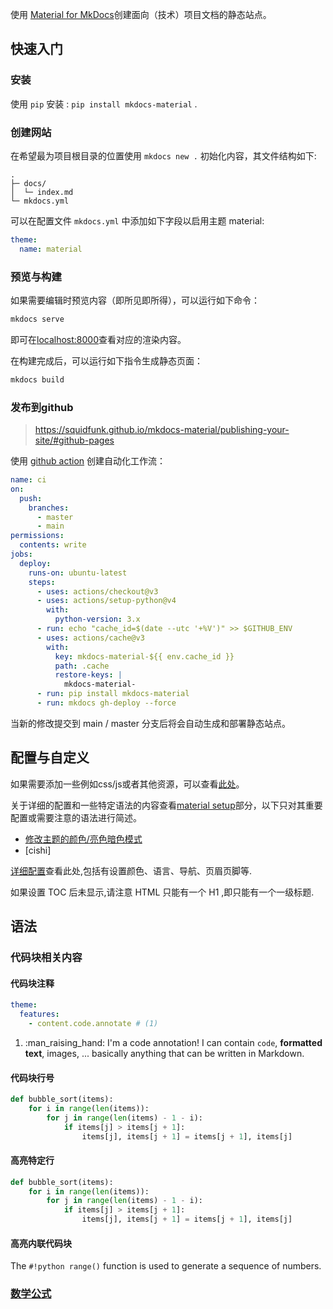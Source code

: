 

使用 [Material for MkDocs](https://squidfunk.github.io/mkdocs-material/)创建面向（技术）项目文档的静态站点。

## 快速入门

### 安装

使用 `pip` 安装 : `pip install mkdocs-material` .

### 创建网站

在希望最为项目根目录的位置使用 `mkdocs new .` 初始化内容，其文件结构如下:

```
.
├─ docs/
│  └─ index.md
└─ mkdocs.yml
```

可以在配置文件 `mkdocs.yml` 中添加如下字段以启用主题 material:
```yaml
theme:
  name: material
```

### 预览与构建

如果需要编辑时预览内容（即所见即所得），可以运行如下命令：

```bash
mkdocs serve
```

即可在[localhost:8000](http://127.0.0.1:8000)查看对应的渲染内容。

在构建完成后，可以运行如下指令生成静态页面：

```bash
mkdocs build
```

### 发布到github

> https://squidfunk.github.io/mkdocs-material/publishing-your-site/#github-pages

使用 [github action](https://github.com/features/actions) 创建自动化工作流：

```yaml
name: ci 
on:
  push:
    branches:
      - master 
      - main
permissions:
  contents: write
jobs:
  deploy:
    runs-on: ubuntu-latest
    steps:
      - uses: actions/checkout@v3
      - uses: actions/setup-python@v4
        with:
          python-version: 3.x
      - run: echo "cache_id=$(date --utc '+%V')" >> $GITHUB_ENV 
      - uses: actions/cache@v3
        with:
          key: mkdocs-material-${{ env.cache_id }}
          path: .cache
          restore-keys: |
            mkdocs-material-
      - run: pip install mkdocs-material 
      - run: mkdocs gh-deploy --force
```

当新的修改提交到 main / master 分支后将会自动生成和部署静态站点。

## 配置与自定义

如果需要添加一些例如css/js或者其他资源，可以查看[此处](https://squidfunk.github.io/mkdocs-material/customization/)。

关于详细的配置和一些特定语法的内容查看[material setup](https://squidfunk.github.io/mkdocs-material/setup/)部分，以下只对其重要配置或需要注意的语法进行简述。

- [修改主题的颜色/亮色暗色模式](https://squidfunk.github.io/mkdocs-material/setup/changing-the-colors/#changing-the-colors)
- [cishi]

[详细配置](https://squidfunk.github.io/mkdocs-material/setup/)查看此处,包括有设置颜色、语言、导航、页眉页脚等.

如果设置 TOC 后未显示,请注意 HTML 只能有一个 H1 ,即只能有一个一级标题.



## 语法

### 代码块相关内容

#### 代码块注释

``` yaml
theme:
  features:
    - content.code.annotate # (1)
```

1.  :man_raising_hand: I'm a code annotation! I can contain `code`, __formatted
    text__, images, ... basically anything that can be written in Markdown.

#### 代码块行号

``` py linenums="1"
def bubble_sort(items):
    for i in range(len(items)):
        for j in range(len(items) - 1 - i):
            if items[j] > items[j + 1]:
                items[j], items[j + 1] = items[j + 1], items[j]
```

#### 高亮特定行

``` py hl_lines="2 3"
def bubble_sort(items):
    for i in range(len(items)):
        for j in range(len(items) - 1 - i):
            if items[j] > items[j + 1]:
                items[j], items[j + 1] = items[j + 1], items[j]
```

#### 高亮内联代码块

The `#!python range()` function is used to generate a sequence of numbers.

### [数学公式](https://squidfunk.github.io/mkdocs-material/reference/mathjax/)
